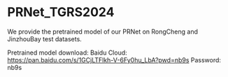 # PRNet_TGRS2024
We provide the pretrained model of our PRNet on RongCheng and JinzhouBay test datasets.

Pretrained model download:
Baidu Cloud: https://pan.baidu.com/s/1GCjLTFlkh-V-6Fy0hu_LbA?pwd=nb9s  Password: nb9s 
